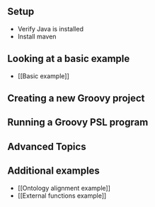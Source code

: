 ## Setup
- Verify Java is installed
- Install maven

## Looking at a basic example
- [[Basic example]]

## Creating a new Groovy project

## Running a Groovy PSL program

## Advanced Topics

## Additional examples
- [[Ontology alignment example]]
- [[External functions example]]
